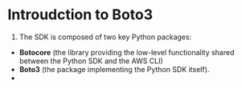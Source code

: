 # Introudction to Boto3
1. The SDK is composed of two key Python packages:
  - **Botocore** (the library providing the low-level functionality shared between the Python SDK and the AWS CLI)
  - **Boto3** (the package implementing the Python SDK itself).
  - 
